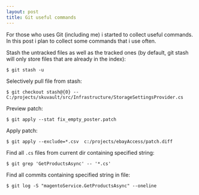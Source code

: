 ```yaml
---
layout: post
title: Git useful commands
---
```


For those who uses Git (including me) i started to collect useful commands. In this post i plan to collect some commands that i use often.


Stash the untracked files as well as the tracked ones (by default, git stash will only store files that are already in the index):

```$ git stash -u```


Selectively pull file from stash:

```$ git checkout stash@{0} -- C:/projects/skuvault/src/Infrastructure/StorageSettingsProvider.cs```


Preview patch:

```$ git apply --stat fix_empty_poster.patch```


Apply patch:

```$ git apply --exclude=*.csv  c:/projects/ebayAccess/patch.diff```


Find all `.cs` files from current dir containing specified string:

```$ git grep 'GetProductsAsync' -- '*.cs'```


Find all commits containing specified string in file:

```$ git log -S "magentoService.GetProductsAsync" --oneline```
